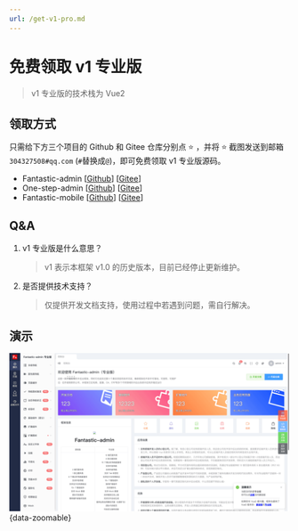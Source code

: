 ```yaml
---
url: /get-v1-pro.md
---
```

# 免费领取 v1 专业版

> v1 专业版的技术栈为 Vue2

## 领取方式

只需给下方三个项目的 Github 和 Gitee 仓库分别点 ⭐️ ，并将 ⭐️ 截图发送到邮箱 `304327508#qq.com` (`#`替换成`@`)，即可免费领取 v1 专业版源码。

* Fantastic-admin \[[Github](https://github.com/fantastic-admin/basic)] \[[Gitee](https://gitee.com/fantastic-admin/basic)]
* One-step-admin \[[Github](https://github.com/one-step-admin/basic)] \[[Gitee](https://gitee.com/one-step-admin/basic)]
* Fantastic-mobile \[[Github](https://github.com/fantastic-mobile/basic)] \[[Gitee](https://gitee.com/fantastic-mobile/basic)]

## Q\&A

1. v1 专业版是什么意思？

   > v1 表示本框架 v1.0 的历史版本，目前已经停止更新维护。

2. 是否提供技术支持？

   > 仅提供开发文档支持，使用过程中若遇到问题，需自行解决。

## 演示

![](/assets/v1-pro.9K_Z9ndB.png){data-zoomable}
